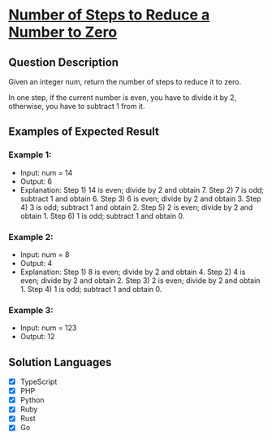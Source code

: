# [Number of Steps to Reduce a Number to Zero](https://leetcode.com/problems/number-of-steps-to-reduce-a-number-to-zero/description/)

## Question Description

Given an integer num, return the number of steps to reduce it to zero.

In one step, if the current number is even, you have to divide it by 2, otherwise, you have to subtract 1 from it.

## Examples of Expected Result

### Example 1:

- Input: num = 14
- Output: 6
- Explanation:
  Step 1) 14 is even; divide by 2 and obtain 7.
  Step 2) 7 is odd; subtract 1 and obtain 6.
  Step 3) 6 is even; divide by 2 and obtain 3.
  Step 4) 3 is odd; subtract 1 and obtain 2.
  Step 5) 2 is even; divide by 2 and obtain 1.
  Step 6) 1 is odd; subtract 1 and obtain 0.

### Example 2:

- Input: num = 8
- Output: 4
- Explanation:
  Step 1) 8 is even; divide by 2 and obtain 4.
  Step 2) 4 is even; divide by 2 and obtain 2.
  Step 3) 2 is even; divide by 2 and obtain 1.
  Step 4) 1 is odd; subtract 1 and obtain 0.

### Example 3:

- Input: num = 123
- Output: 12

## Solution Languages

- [x] TypeScript
- [x] PHP
- [x] Python
- [x] Ruby
- [x] Rust
- [x] Go
